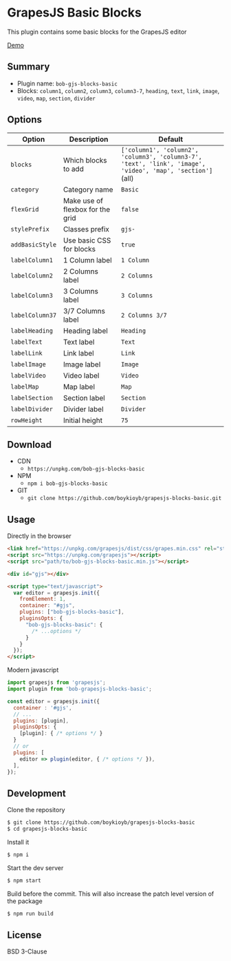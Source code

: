 # GrapesJS Basic Blocks

This plugin contains some basic blocks for the GrapesJS editor

[Demo](http://grapesjs.com/demo.html)
<br/>

## Summary

- Plugin name: `bob-gjs-blocks-basic`
- Blocks: `column1`, `column2`, `column3`, `column3-7`, `heading`, `text`, `link`, `image`, `video`, `map`, `section`, `divider`

## Options

| Option          | Description                      | Default                                                                                         |
| --------------- | -------------------------------- | ----------------------------------------------------------------------------------------------- |
| `blocks`        | Which blocks to add              | `['column1', 'column2', 'column3', 'column3-7', 'text', 'link', 'image', 'video', 'map', 'section']` (all) |
| `category`      | Category name                    | `Basic`                                                                                         |
| `flexGrid`       | Make use of flexbox for the grid  | `false`                                                                                         |
| `stylePrefix`    | Classes prefix                    | `gjs-`                                                                                          |
| `addBasicStyle` | Use basic CSS for blocks         | `true`                                                                                          |
| `labelColumn1`  | 1 Column label                   | `1 Column`                                                                                      |
| `labelColumn2`  | 2 Columns label                  | `2 Columns`                                                                                     |
| `labelColumn3`  | 3 Columns label                  | `3 Columns`                                                                                     |
| `labelColumn37` | 3/7 Columns label                | `2 Columns 3/7`                                                                                 |
| `labelHeading`  | Heading label                    | `Heading`                                                                                       |
| `labelText`     | Text label                       | `Text`                                                                                          |
| `labelLink`     | Link label                       | `Link`                                                                                          |
| `labelImage`    | Image label                      | `Image`                                                                                         |
| `labelVideo`    | Video label                      | `Video`                                                                                         |
| `labelMap`      | Map label                        | `Map`                                                                                           |
| `labelSection`  | Section label                    | `Section`                                                                                       |
| `labelDivider`  | Divider label                    | `Divider`                                                                                       |
| `rowHeight`     | Initial height                   | `75`                                                                                            |

## Download

* CDN
  * `https://unpkg.com/bob-gjs-blocks-basic`
* NPM
  * `npm i bob-gjs-blocks-basic`
* GIT
  * `git clone https://github.com/boykioyb/grapesjs-blocks-basic.git`

## Usage

Directly in the browser
```html
<link href="https://unpkg.com/grapesjs/dist/css/grapes.min.css" rel="stylesheet"/>
<script src="https://unpkg.com/grapesjs"></script>
<script src="path/to/bob-gjs-blocks-basic.min.js"></script>

<div id="gjs"></div>

<script type="text/javascript">
  var editor = grapesjs.init({
    fromElement: 1,
    container: "#gjs",
    plugins: ["bob-gjs-blocks-basic"],
    pluginsOpts: {
      "bob-gjs-blocks-basic": {
        /* ...options */
      }
    }
  });
</script>
```

Modern javascript
```js
import grapesjs from 'grapesjs';
import plugin from 'bob-grapesjs-blocks-basic';

const editor = grapesjs.init({
  container : '#gjs',
  // ...
  plugins: [plugin],
  pluginsOpts: {
    [plugin]: { /* options */ }
  }
  // or
  plugins: [
    editor => plugin(editor, { /* options */ }),
  ],
});
```

## Development

Clone the repository

```sh
$ git clone https://github.com/boykioyb/grapesjs-blocks-basic
$ cd grapesjs-blocks-basic
```

Install it

```sh
$ npm i
```

Start the dev server

```sh
$ npm start
```

Build before the commit. This will also increase the patch level version of the package

```sh
$ npm run build
```


## License

BSD 3-Clause
